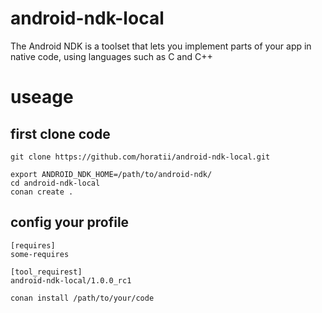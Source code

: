 # android-ndk-local
The Android NDK is a toolset that lets you implement parts of your app in native code, using languages such as C and C++

# useage

## first clone code
```
git clone https://github.com/horatii/android-ndk-local.git
```
```shell
export ANDROID_NDK_HOME=/path/to/android-ndk/
cd android-ndk-local
conan create . 
```
## config your profile
```text
[requires]
some-requires

[tool_requirest]
android-ndk-local/1.0.0_rc1
```

```
conan install /path/to/your/code

```
